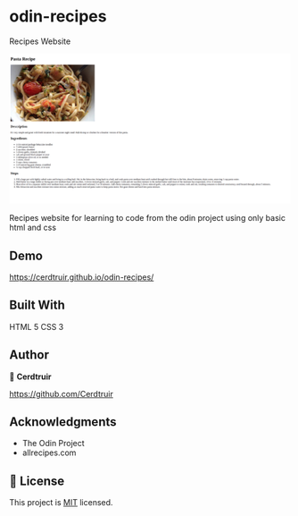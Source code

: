 # odin-recipes

Recipes Website

![screenshot](/images/site_screenshot.png)

Recipes website for learning to code from the odin project using only basic html and css

## Demo

https://cerdtruir.github.io/odin-recipes/

## Built With

HTML 5
CSS 3

## Author

👤 **Cerdtruir**

https://github.com/Cerdtruir

## Acknowledgments

- The Odin Project
- allrecipes.com

## 📝 License

This project is [MIT](./MIT.md) licensed.
